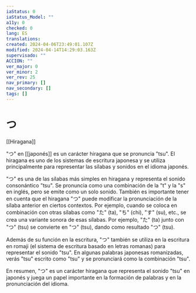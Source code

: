 ```yaml
---
iaStatus: 0
iaStatus_Model: ""
a11y: 0
checked: 0
lang: ES
translations: 
created: 2024-04-06T23:49:01.107Z
modified: 2024-04-14T14:29:03.163Z
supervisado: ""
ACCION: ""
ver_major: 0
ver_minor: 2
ver_rev: 25
nav_primary: []
nav_secondary: []
tags: []
---
```

# つ

[[Hiragana]]

"つ" en [[japonés]] es un carácter hiragana que se pronuncia "tsu". El hiragana es uno de los sistemas de escritura japonesa y se utiliza principalmente para representar las sílabas y sonidos en el idioma japonés.

"つ" es una de las sílabas más simples en hiragana y representa el sonido consonántico "tsu". Se pronuncia como una combinación de la "t" y la "s" en inglés, pero se emite como un solo sonido. También es importante tener en cuenta que el hiragana "つ" puede modificar la pronunciación de la sílaba anterior en ciertos contextos. Por ejemplo, cuando se coloca en combinación con otras sílabas como "た" (ta), "ち" (chi), "す" (su), etc., se crea una variante sonora de esas sílabas. Por ejemplo, "た" (ta) junto con "つ" (tsu) se convierte en "つ" (tsu), dando como resultado "つ" (tsu).

Además de su función en la escritura, "つ" también se utiliza en la escritura en romaji (el sistema de escritura basado en letras romanas) para representar el sonido "tsu". En algunas palabras japonesas romanizadas, verás "tsu" escrito como "tsu" y se pronunciará como la combinación "tsu".

En resumen, "つ" es un carácter hiragana que representa el sonido "tsu" en japonés y juega un papel importante en la formación de palabras y en la pronunciación del idioma.